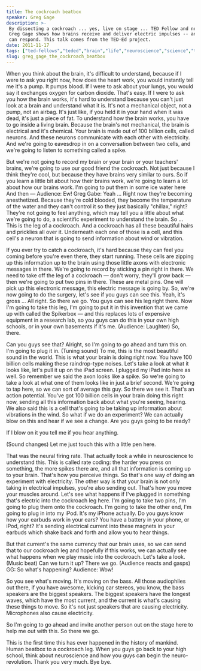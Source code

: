 ```yaml
---
title: The cockroach beatbox
speaker: Greg Gage
description: >-
 By dissecting a cockroach ... yes, live on stage ... TED Fellow and neuroscientist
 Greg Gage shows how brains receive and deliver electric impulses -- and how legs
 can respond. This talk comes from the TED-Ed project.
date: 2011-11-17
tags: ["ted-fellows","teded","brain","life","neuroscience","science","technology","biology","physiology","insects","nature","sound","humor"]
slug: greg_gage_the_cockroach_beatbox
---
```


When you think about the brain, it's difficult to understand, because if I were to ask you
right now, how does the heart work, you would instantly tell me it's a pump. It pumps
blood. If I were to ask about your lungs, you would say it exchanges oxygen for carbon
dioxide. That's easy. If I were to ask you how the brain works, it's hard to understand
because you can't just look at a brain and understand what it is. It's not a mechanical
object, not a pump, not an airbag. It's just like, if you held it in your hand when it was
dead, it's just a piece of fat. To understand how the brain works, you have to go inside a
living brain. Because the brain's not mechanical, the brain is electrical and it's
chemical. Your brain is made out of 100 billion cells, called neurons. And these neurons
communicate with each other with electricity. And we're going to eavesdrop in on a
conversation between two cells, and we're going to listen to something called a
spike.

But we're not going to record my brain or your brain or your teachers' brains, we're going
to use our good friend the cockroach. Not just because I think they're cool, but because
they have brains very similar to ours. So if you learn a little bit about how their brains
work, we're going to learn a lot about how our brains work. I'm going to put them in some
ice water here And then — Audience: Ew! Greg Gabe: Yeah ... Right now they're becoming
anesthetized. Because they're cold blooded, they become the temperature of the water and
they can't control it so they just basically "chillax," right? They're not going to feel
anything, which may tell you a little about what we're going to do, a scientific
experiment to understand the brain. So ... This is the leg of a cockroach. And a cockroach
has all these beautiful hairs and pricklies all over it. Underneath each one of those is a
cell, and this cell's a neuron that is going to send information about wind or
vibration.

If you ever try to catch a cockroach, it's hard because they can feel you coming before
you're even there, they start running. These cells are zipping up this information up to
the brain using those little axons with electronic messages in there. We're going to
record by sticking a pin right in there. We need to take off the leg of a cockroach —
don't worry, they'll grow back — then we're going to put two pins in there. These are
metal pins. One will pick up this electronic message, this electric message is going by.
So, we're now going to do the surgery, let's see if you guys can see this. Yeah, it's
gross ... All right. So there we go. You guys can see his leg right there. Now I'm going
to take this leg, I'm going to put it in this invention that we came up with called the
Spikerbox — and this replaces lots of expensive equipment in a research lab, so you guys
can do this in your own high schools, or in your own basements if it's me. (Audience:
Laughter) So, there.

Can you guys see that? Alright, so I'm going to go ahead and turn this on. I'm going to
plug it in. (Tuning sound) To me, this is the most beautiful sound in the world. This is
what your brain is doing right now. You have 100 billion cells making these raindrop-type
noises. Let's take a look at what it looks like, let's pull it up on the iPad screen. I
plugged my iPad into here as well. So remember we said the axon looks like a spike. So
we're going to take a look at what one of them looks like in just a brief second. We're
going to tap here, so we can sort of average this guy. So there we see it. That's an
action potential. You've got 100 billion cells in your brain doing this right now, sending
all this information back about what you're seeing, hearing. We also said this is a cell
that's going to be taking up information about vibrations in the wind. So what if we do an
experiment? We can actually blow on this and hear if we see a change. Are you guys going
to be ready?

If I blow on it you tell me if you hear anything. 

(Sound changes) Let me just touch this with a little pen here. 

That was the neural firing rate. That actually took a while in neuroscience to understand
this. This is called rate coding: the harder you press on something, the more spikes there
are, and all that information is coming up to your brain. That's how you perceive things.
So that's one way of doing an experiment with electricity. The other way is that your
brain is not only taking in electrical impulses, you're also sending out. That's how you
move your muscles around. Let's see what happens if I've plugged in something that's
electric into the cockroach leg here. I'm going to take two pins, I'm going to plug them
onto the cockroach. I'm going to take the other end, I'm going to plug in into my iPod.
It's my iPhone actually. Do you guys know how your earbuds work in your ears? You have a
battery in your phone, or iPod, right? It's sending electrical current into these magnets
in your earbuds which shake back and forth and allow you to hear things.

But that current's the same currency that our brain uses, so we can send that to our
cockroach leg and hopefully if this works, we can actually see what happens when we play
music into the cockroach. Let's take a look. (Music beat) Can we turn it up? There we go.
(Audience reacts and gasps) GG: So what's happening? Audience: Wow! 

So you see what's moving. It's moving on the bass. All those audiophiles out there, if you
have awesome, kicking car stereos, you know, the bass speakers are the biggest speakers.
The biggest speakers have the longest waves, which have the most current, and the current
is what's causing these things to move. So it's not just speakers that are causing
electricity. Microphones also cause electricity. 

So I'm going to go ahead and invite another person out on the stage here to help me out
with this. So there we go. 

This is the first time this has ever happened in the history of mankind. Human beatbox to
a cockroach leg. When you guys go back to your high school, think about neuroscience and
how you guys can begin the neuro-revolution. Thank you very much. Bye bye.

<!--
ad_duration=0
event="TED-Ed"
external_start_time=0
has_talk_citation=1
intro_duration=0
is_subtitle_required="False"
is_talk_featured="True"
language="en"
language_swap="False"
native_language="en"
number_of_related_talks=6
number_of_speakers=1
number_of_subtitled_videos=0
number_of_tags=13
number_of_talk_download_languages=22
number_of_talk_more_resources=1
number_of_talk_recommendations=0
number_of_talks_take_actions=1
post_ad_duration=0
published_timestamp="2012-03-12 15:49:00"
recording_date="2011-11-17"
speaker_description="Neuroscientist"
speaker_is_published=1
speaker_name="Greg Gage"
talk_name="The cockroach beatbox"
talks_tags=["ted-fellows","teded","brain","life","neuroscience","science","technology","biology","physiology","insects","nature","sound","humor"]
url_photo_speaker="https://pe.tedcdn.com/images/ted/74cfb3d2b03a8bd1ae153c1945b18ca99c345581_254x191.jpg"
url_photo_talk="https://pe.tedcdn.com/images/ted/d060a40289ad470716462efdccfdfb66f6ad1374_800x600.jpg"
url_webpage="https://www.ted.com/talks/greg_gage_the_cockroach_beatbox"
video_type_name="TED-Ed Original"
-->